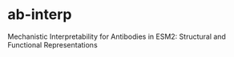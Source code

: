 # ab-interp
Mechanistic Interpretability for Antibodies in ESM2: Structural and Functional Representations
